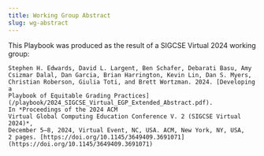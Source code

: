 ```yaml
---
title: Working Group Abstract
slug: wg-abstract
---
```


This Playbook was produced as the result of a SIGCSE Virtual 2024 working
group:

    Stephen H. Edwards, David L. Largent, Ben Schafer, Debarati Basu, Amy
    Csizmar Dalal, Dan Garcia, Brian Harrington, Kevin Lin, Dan S. Myers,
    Christian Roberson, Giulia Toti, and Brett Wortzman. 2024. [Developing a
    Playbook of Equitable Grading Practices](/playbook/2024_SIGCSE_Virtual_EGP_Extended_Abstract.pdf).
    In *Proceedings of the 2024 ACM
    Virtual Global Computing Education Conference V. 2 (SIGCSE Virtual 2024)*,
    December 5–8, 2024, Virtual Event, NC, USA. ACM, New York, NY, USA,
    2 pages. [https://doi.org/10.1145/3649409.3691071](https://doi.org/10.1145/3649409.3691071)
